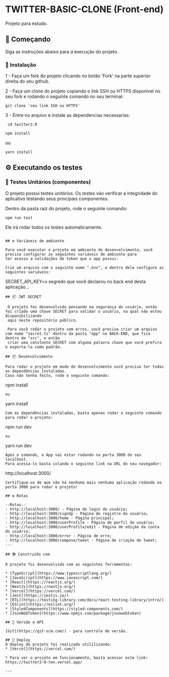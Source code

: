 # TWITTER-BASIC-CLONE (Front-end)

Projeto para estudo.

## 🚀 Começando

Siga as instruções abaixo para a execução do projeto.

### 🔧 Instalação

1 -
  Faça um fork do projeto clicando no botão 'Fork' na parte superior direita do seu github.

2 -
   Faça um clone do projeto copiando o link SSH ou HTTPS disponivel no seu fork e rodando o seguinte comando no seu terminal:
   ```
   git clone 'seu link SSH ou HTTPS'
   ```
3 -
  Entre no arquivo e instale as dependencias necessarias:
  ```
   cd twitter2.0
  ```
   ```
   npm install
  ```
  ou
   ```
   yarn install
  ```
  
## ⚙️ Executando os testes


### 🔩 Testes Unitários (componentes)

O projeto possui testes unitários.
Os testes vão verificar a integridade do aplicativo testando seus principais componentes.

Dentro da pasta raiz do projeto, rode o seguinte comando:
```
npm run test
```
Ele irá rodar todos os testes automaticamente.
```

## ⚙️ Variáveis de ambiente

Para você executar o projeto em ambiente de desenvolvimento, você precisa configurar as seguintes variáveis de ambiente para 
ter acesso a validações de token que o app possui:

Crie um arquivo com o seguinte nome ".env", e dentro dele configure as seguintes variáveis:
```
SECRET_API_KEY=o segredo que você declarou no back end desta aplicação...
```
## 📦 JWT SECRET

 O projeto foi desenvolvido pensando na segurança do usuário, então foi criado uma chave SECRET para validar o usuário, na qual não estou disponibilizando 
 aqui neste repositório público.
 
 Para você rodar o projeto sem erros, você precisa criar um arquivo com nome "secret.ts" dentro da pasta "app" no BACK-END, que fica dentro de "src", e então
 criar uma constante SECRET com alguma palavra chave que você prefira e exporta-la como padrão.

## 📦 Desenvolvimento

Para rodar o projeto em modo de desenvolvimento você precisa ter todas as dependências instaladas.
Caso não tenha feito, rode o seguinte comando:

```
npm install
```
ou
```
yarn install
```
Com as dependências instaladas, basta apenas rodar o seguinte comando para rodar o projeto:
```
npm run dev
```
ou 
```
yarn run dev
```
Após o comando, o App vai estar rodando na porta 3000 do seu localhost.
Para acessa-lo basta colando o seguinte link na URL do seu navegador:
```
http://localhost:3000/
```
Certifique-se de que não há nenhuma mais nenhuma aplicação rodando na porta 3000 para rodar o projeto!

## ⚙️ Rotas

--Rotas--
- http://localhost:3000/ - Página de login do usuário;
- http://localhost:3000/signUp - Página de registro do usuário;
- http://localhost:3000/home - Página principal;
- http://localhost:3000/userProfile - Página de perfil do usuário;
- http://localhost:3000/userProfile/edit - Página de edição da conta do usuário;
- http://localhost:3000/error - Página de erro;
- http://localhost:3000/compose/tweet - Página de criação de tweet;
---

## 🛠️ Construído com

O projeto foi desenvolvido com as seguintes ferramentas:

* [TypeScript](https://www.typescriptlang.org/)
* [JavaScript](https://www.javascript.com/)
* [React](https://reactjs.org/)
* [NextJs](https://nextjs.org/)
* [Vercel](https://vercel.com/)
* [Jest](https://jestjs.io/)
* [RTL](https://testing-library.com/docs/react-testing-library/intro/)
* [ESlint](https://eslint.org/)
* [StyledComponents](https://styled-components.com/)
* [JsonWebToken](https://www.npmjs.com/package/jsonwebtoken)

## 📌 Versão e API

[Git](https://git-scm.com/) - para controle de versão.

## 🚀 Deploy
O deploy do projeto foi realizado utililizando:
* [Vercel](https://vercel.com/)

* Para ver o projeto em funcionamento, basta acessar este link: https://twitter2-0-ten.vercel.app/

---
